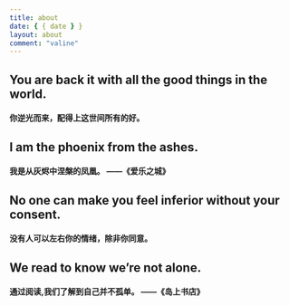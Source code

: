 ```yaml
---
title: about
date: { { date } }
layout: about
comment: "valine"
---
```


## You are back it with all the good things in the world.

#### 你逆光而来，配得上这世间所有的好。

## I am the phoenix from the ashes.

#### 我是从灰烬中涅槃的凤凰。 ——《爱乐之城》

## No one can make you feel inferior without your consent.

#### 没有人可以左右你的情绪，除非你同意。

## We read to know we’re not alone.

#### 通过阅读,我们了解到自己并不孤单。 ——《岛上书店》
